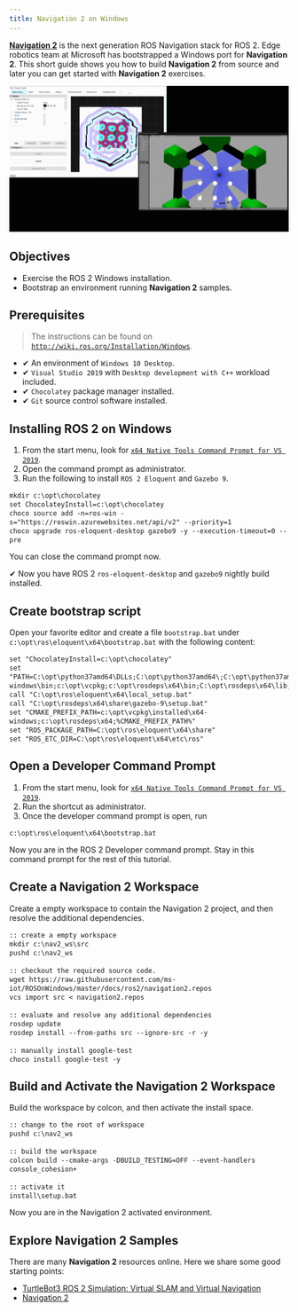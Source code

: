 ```yaml
---
title: Navigation 2 on Windows
---
```


[**Navigation 2**][nav2] is the next generation ROS Navigation stack for ROS 2.
Edge robotics team at Microsoft has bootstrapped a Windows port for **Navigation 2**.
This short guide shows you how to build **Navigation 2** from source and later you can get started with **Navigation 2** exercises.

![](./nav2.gif)

## Objectives

  * Exercise the ROS 2 Windows installation.
  * Bootstrap an environment running **Navigation 2** samples.

## Prerequisites

> The instructions can be found on [`http://wiki.ros.org/Installation/Windows`](http://wiki.ros.org/Installation/Windows).

  * ✔ An environment of `Windows 10 Desktop`.
  * ✔ `Visual Studio 2019` with `Desktop development with C++` workload included.
  * ✔ `Chocolatey` package manager installed.
  * ✔ `Git` source control software installed.
  
## Installing ROS 2 on Windows

1. From the start menu, look for [`x64 Native Tools Command Prompt for VS 2019`][vsdevcmd].
2. Open the command prompt as administrator.
3. Run the following to install `ROS 2 Eloquent` and `Gazebo 9`.

```Batchfile
mkdir c:\opt\chocolatey
set ChocolateyInstall=c:\opt\chocolatey
choco source add -n=ros-win -s="https://roswin.azurewebsites.net/api/v2" --priority=1
choco upgrade ros-eloquent-desktop gazebo9 -y --execution-timeout=0 --pre
```

You can close the command prompt now.

✔ Now you have ROS 2 `ros-eloquent-desktop` and `gazebo9` nightly build installed. 

## Create bootstrap script

Open your favorite editor and create a file `bootstrap.bat` under `c:\opt\ros\eloquent\x64\bootstrap.bat` with the following content:

```Batchfile
set "ChocolateyInstall=c:\opt\chocolatey"
set "PATH=C:\opt\python37amd64\DLLs;C:\opt\python37amd64\;C:\opt\python37amd64\Scripts;c:\opt\vcpkg\installed\x64-windows\bin;c:\opt\vcpkg;c:\opt\rosdeps\x64\bin;C:\opt\rosdeps\x64\lib;%PATH%"
call "C:\opt\ros\eloquent\x64\local_setup.bat"
call "C:\opt\rosdeps\x64\share\gazebo-9\setup.bat"
set "CMAKE_PREFIX_PATH=c:\opt\vcpkg\installed\x64-windows;c:\opt\rosdeps\x64;%CMAKE_PREFIX_PATH%"
set "ROS_PACKAGE_PATH=C:\opt\ros\eloquent\x64\share"
set "ROS_ETC_DIR=C:\opt\ros\eloquent\x64\etc\ros"
```

## Open a Developer Command Prompt

1. From the start menu, look for [`x64 Native Tools Command Prompt for VS 2019`][vsdevcmd].
2. Run the shortcut as administrator.
3. Once the developer command prompt is open, run

```
c:\opt\ros\eloquent\x64\bootstrap.bat
```

Now you are in the ROS 2 Developer command prompt.
Stay in this command prompt for the rest of this tutorial.

## Create a Navigation 2 Workspace

Create a empty workspace to contain the Navigation 2 project, and then resolve the additional dependencies.

```Batchfile
:: create a empty workspace
mkdir c:\nav2_ws\src
pushd c:\nav2_ws

:: checkout the required source code.
wget https://raw.githubusercontent.com/ms-iot/ROSOnWindows/master/docs/ros2/navigation2.repos
vcs import src < navigation2.repos

:: evaluate and resolve any additional dependencies
rosdep update
rosdep install --from-paths src --ignore-src -r -y

:: manually install google-test
choco install google-test -y
```

## Build and Activate the Navigation 2 Workspace

Build the workspace by colcon, and then activate the install space.

```Batchfile
:: change to the root of workspace
pushd c:\nav2_ws

:: build the workspace
colcon build --cmake-args -DBUILD_TESTING=OFF --event-handlers console_cohesion+

:: activate it
install\setup.bat
```

Now you are in the Navigation 2 activated environment.

## Explore Navigation 2 Samples

There are many **Navigation 2** resources online.
Here we share some good starting points:

* [TurtleBot3 ROS 2 Simulation: Virtual SLAM and Virtual Navigation][turtlebot3ros2]
* [Navigation 2][nav2]


[nav2]: https://ros-planning.github.io/navigation2/
[turtlebot3ros2]: http://emanual.robotis.com/docs/en/platform/turtlebot3/ros2_simulation/#ros-2-simulation
[vsdevcmd]: https://docs.microsoft.com/en-us/dotnet/framework/tools/developer-command-prompt-for-vs

